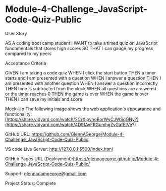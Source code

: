 # Module-4-Challenge_JavaScript-Code-Quiz-Public

User Story

AS A coding boot camp student I WANT to take a timed quiz on JavaScript fundamentals that stores high scores SO THAT I can gauge my progress compared to my peers

Acceptance Criteria

GIVEN I am taking a code quiz WHEN I click the start button THEN a timer starts and I am presented with a question WHEN I answer a question THEN I am presented with another question WHEN I answer a question incorrectly THEN time is subtracted from the clock WHEN all questions are answered or the timer reaches 0 THEN the game is over WHEN the game is over THEN I can save my initials and score

Mock-Up The following image shows the web application's appearance and functionality:[https://share.vidyard.com/watch/2CrXjpvnoBorWyCJWSqGNy?](https://share.vidyard.com/watch/4D9fAvFRGumhgZvGafEtVe?)

GitHub URL: https://github.com/GlennAGeorge/Module-4-Challenge_JavaScript-Code-Quiz-Public

VS code Live Server: http://127.0.0.1:5500/index.html

GitHub Pages URL (Deployment):https://glennageorge.github.io/Module-4-Challenge_JavaScript-Code-Quiz-Public/

Support: glennadamgeorge@gmail.com

Project Status: Complete
